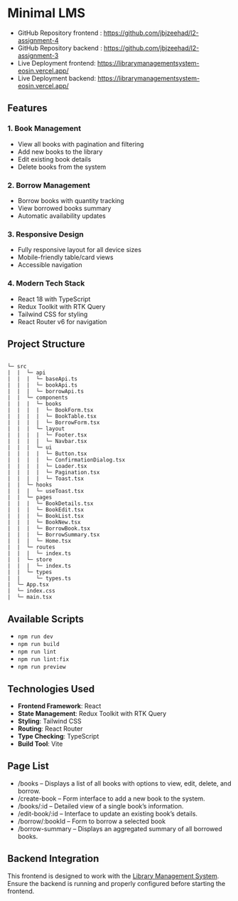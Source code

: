 # Minimal LMS

- GitHub Repository frontend : https://github.com/jbjzeehad/l2-assignment-4
- GitHub Repository backend : https://github.com/jbjzeehad/l2-assignment-3
- Live Deployment frontend: https://librarymanagementsystem-eosin.vercel.app/
- Live Deployment backend: https://librarymanagementsystem-eosin.vercel.app/

## Features

### 1. Book Management

- View all books with pagination and filtering
- Add new books to the library
- Edit existing book details
- Delete books from the system

### 2. Borrow Management

- Borrow books with quantity tracking
- View borrowed books summary
- Automatic availability updates

### 3. Responsive Design

- Fully responsive layout for all device sizes
- Mobile-friendly table/card views
- Accessible navigation

### 4. Modern Tech Stack

- React 18 with TypeScript
- Redux Toolkit with RTK Query
- Tailwind CSS for styling
- React Router v6 for navigation

## Project Structure

```

└─ src
|  |  └─ api
|  |  |  └─ baseApi.ts
|  |  |  └─ bookApi.ts
|  |  |  └─ borrowApi.ts
|  |  └─ components
|  |  |  └─ books
|  |  |  |  └─ BookForm.tsx
|  |  |  |  └─ BookTable.tsx
|  |  |  |  └─ BorrowForm.tsx
|  |  |  └─ layout
|  |  |  |  └─ Footer.tsx
|  |  |  |  └─ Navbar.tsx
|  |  |  └─ ui
|  |  |  |  └─ Button.tsx
|  |  |  |  └─ ConfirmationDialog.tsx
|  |  |  |  └─ Loader.tsx
|  |  |  |  └─ Pagination.tsx
|  |  |  |  └─ Toast.tsx
|  |  └─ hooks
|  |  |  └─ useToast.tsx
|  |  └─ pages
|  |  |  └─ BookDetails.tsx
|  |  |  └─ BookEdit.tsx
|  |  |  └─ BookList.tsx
|  |  |  └─ BookNew.tsx
|  |  |  └─ BorrowBook.tsx
|  |  |  └─ BorrowSummary.tsx
|  |  |  └─ Home.tsx
|  |  └─ routes
|  |  |  └─ index.ts
|  |  └─ store
|  |  |  └─ index.ts
|  |  └─ types
|  |     └─ types.ts
|  └─ App.tsx
|  └─ index.css
|  └─ main.tsx
```

## Available Scripts

- `npm run dev`
- `npm run build`
- `npm run lint`
- `npm run lint:fix`
- `npm run preview`

## Technologies Used

- **Frontend Framework**: React
- **State Management**: Redux Toolkit with RTK Query
- **Styling**: Tailwind CSS
- **Routing**: React Router
- **Type Checking**: TypeScript
- **Build Tool**: Vite

## Page List

- /books – Displays a list of all books with options to view, edit, delete, and borrow.
- /create-book – Form interface to add a new book to the system.
- /books/:id – Detailed view of a single book’s information.
- /edit-book/:id – Interface to update an existing book’s details.
- /borrow/:bookId – Form to borrow a selected book
- /borrow-summary – Displays an aggregated summary of all borrowed books.

## Backend Integration

This frontend is designed to work with the [Library Management System](https://librarymanagementsystem-eosin.vercel.app/). Ensure the backend is running and properly configured before starting the frontend.
